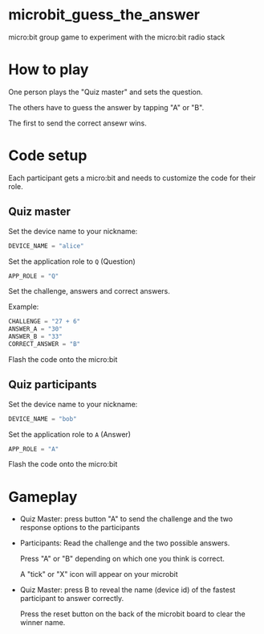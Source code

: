 # microbit_guess_the_answer

micro:bit group game to experiment with the micro:bit radio stack

# How to play

One person plays the "Quiz master" and sets the question.

The others have to guess the answer by tapping "A" or "B".

The first to send the correct ansewr wins.

# Code setup

Each participant gets a micro:bit and needs to customize the code for their role.

## Quiz master

Set the device name to your nickname:

```python
DEVICE_NAME = "alice"
```

Set the application role to `Q` (Question)

```python
APP_ROLE = "Q"
```

Set the challenge, answers and correct answers.

Example:

```python
CHALLENGE = "27 + 6"
ANSWER_A = "30"
ANSWER_B = "33"
CORRECT_ANSWER = "B"
```

Flash the code onto the micro:bit

## Quiz participants

Set the device name to your nickname:

```python
DEVICE_NAME = "bob"
```

Set the application role to `A` (Answer)

```python
APP_ROLE = "A"
```

Flash the code onto the micro:bit

# Gameplay

* Quiz Master: press button "A" to send the challenge and the two response options to the participants

* Participants: Read the challenge and the two possible answers.

  Press "A" or "B" depending on which one you think is correct.

  A "tick" or "X" icon will appear on your microbit

* Quiz Master: press B to reveal the name (device id) of the fastest participant to answer correctly.

  Press the reset button on the back of the microbit board to clear the winner name.
